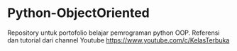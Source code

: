 # Python-ObjectOriented
Repository untuk portofolio belajar pemrograman python OOP.
Referensi dan tutorial dari channel Youtube https://www.youtube.com/c/KelasTerbuka
